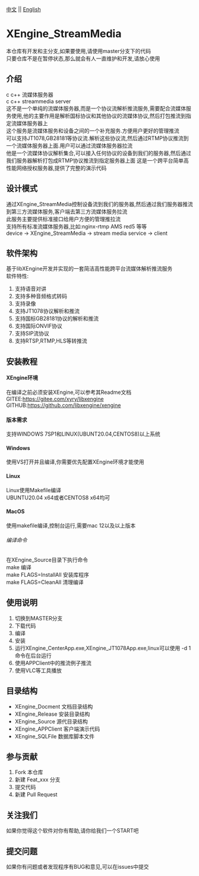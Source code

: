 [中文](README.md) ||  [English](README.en.md)  
# XEngine_StreamMedia
本仓库有开发和主分支,如果要使用,请使用master分支下的代码  
只要仓库不是在暂停状态,那么就会有人一直维护和开发,请放心使用  

## 介绍
c c++ 流媒体服务器  
c c++ streammedia server  
这不是一个单纯的流媒体服务器,而是一个协议流解析推流服务,需要配合流媒体服务使用,他的主要作用是解析国标协议和其他协议的流媒体协议,然后打包推流到指定流媒体服务器上  
这个服务是流媒体服务和设备之间的一个补充服务.方便用户更好的管理推流  
可以支持JT1078,GB28181等协议流.解析这些协议流,然后通过RTMP协议推流到一个流媒体服务器上面.用户可以通过流媒体服务器拉流  
他是一个流媒体协议解析集合,可以接入任何协议的设备到我们的服务器,然后通过我们服务器解析打包成RTMP协议推流到指定服务器上面
这是一个跨平台简单高性能网络授权服务器,提供了完整的演示代码  

## 设计模式
通过XEngine_StreamMedia控制设备流到我们的服务器,然后通过我们服务器推流到第三方流媒体服务,客户端去第三方流媒体服务拉流  
此服务主要提供标准接口给用户方便的管理推拉流  
支持所有标准流媒体服务器,比如:nginx-rtmp AMS red5 等等  
device -> XEngine_StreamMedia -> stream media service -> client  

## 软件架构
基于libXEngine开发并实现的一套简洁高性能跨平台流媒体解析推流服务  
软件特性:  
1. 支持语音对讲
2. 支持多种音频格式转码
3. 支持录像
4. 支持JT1078协议解析和推流
5. 支持国标GB28181协议的解析和推流
6. 支持国际ONVIF协议
7. 支持SIP流协议
8. 支持RTSP,RTMP,HLS等转推流


## 安装教程

#### XEngine环境
在编译之前必须安装XEngine,可以参考其Readme文档  
GITEE:https://gitee.com/xyry/libxengine  
GITHUB:https://github.com/libxengine/xengine  

#### 版本需求
支持WINDOWS 7SP1和LINUX(UBUNT20.04,CENTOS8)以上系统  

#### Windows
使用VS打开并且编译,你需要优先配置XEngine环境才能使用

#### Linux
Linux使用Makefile编译  
UBUNTU20.04 x64或者CENTOS8 x64均可  

#### MacOS
使用makefile编译,控制台运行,需要mac 12以及以上版本

###### 编译命令
在XEngine_Source目录下执行命令  
make 编译  
make FLAGS=InstallAll 安装库程序  
make FLAGS=CleanAll 清理编译  

## 使用说明

1.  切换到MASTER分支
2.  下载代码
3.  编译
4.  安装
5.  运行XEngine_CenterApp.exe,XEngine_JT1078App.exe,linux可以使用 -d 1 命令在后台运行
7.  使用APPClient中的推流例子推流
8.  使用VLC等工具播放

## 目录结构
- XEngine_Docment 文档目录结构
- XEngine_Release 安装目录结构
- XEngine_Source 源代目录结构
- XEngine_APPClient 客户端演示代码
- XEngine_SQLFile 数据库脚本文件

## 参与贡献

1.  Fork 本仓库
2.  新建 Feat_xxx 分支
3.  提交代码
4.  新建 Pull Request

## 关注我们
如果你觉得这个软件对你有帮助,请你给我们一个START吧

## 提交问题
如果你有问题或者发现程序有BUG和意见,可以在issues中提交
